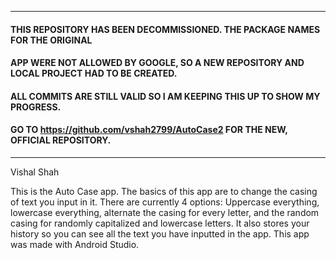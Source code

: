 ****************************************************************************************
#### THIS REPOSITORY HAS BEEN DECOMMISSIONED. THE PACKAGE NAMES FOR THE ORIGINAL
#### APP WERE NOT ALLOWED BY GOOGLE, SO A NEW REPOSITORY AND LOCAL PROJECT HAD TO BE CREATED.
#### ALL COMMITS ARE STILL VALID SO I AM KEEPING THIS UP TO SHOW MY PROGRESS. 
#### GO TO https://github.com/vshah2799/AutoCase2 FOR THE NEW, OFFICIAL REPOSITORY.
****************************************************************************************                                                                           


Vishal Shah

This is the Auto Case app. The basics of this app are to change the casing of text you input in it.
There are currently 4 options: Uppercase everything, lowercase everything, alternate the casing for
every letter, and the random casing for randomly capitalized and lowercase letters. It also stores
your history so you can see all the text you have inputted in the app. This app was made with
Android Studio.
